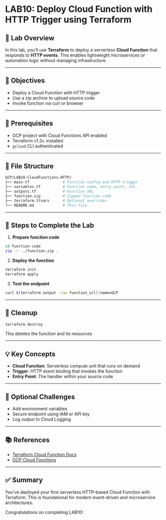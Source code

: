 # LAB10: Deploy Cloud Function with HTTP Trigger using Terraform

## 📝 Lab Overview

In this lab, you’ll use **Terraform** to deploy a serverless **Cloud Function** that responds to **HTTP events**. This enables lightweight microservices or automation logic without managing infrastructure.

---

## 🎯 Objectives

- Deploy a Cloud Function with HTTP trigger
- Use a zip archive to upload source code
- Invoke function via curl or browser

---

## 🧰 Prerequisites

- GCP project with Cloud Functions API enabled
- Terraform v1.3+ installed
- `gcloud` CLI authenticated

---

## 📁 File Structure

```bash
GCP/LAB10-CloudFunctions-HTTP/
├── main.tf               # Function config and HTTP trigger
├── variables.tf          # Function name, entry point, etc.
├── outputs.tf            # Function URL
├── function.zip          # Zipped function code
├── terraform.tfvars      # Optional overrides
└── README.md             # This file
```

---

## 🚀 Steps to Complete the Lab

1. **Prepare function code**
```bash
cd function-code
zip -r ../function.zip .
```

2. **Deploy the function**
```bash
terraform init
terraform apply
```

3. **Test the endpoint**
```bash
curl $(terraform output -raw function_url)?name=GCP
```

---

## 🧼 Cleanup

```bash
terraform destroy
```
This deletes the function and its resources

---

## 💡 Key Concepts

- **Cloud Function**: Serverless compute unit that runs on demand
- **Trigger**: HTTP event binding that invokes the function
- **Entry Point**: The handler within your source code

---

## 🧪 Optional Challenges

- Add environment variables
- Secure endpoint using IAM or API key
- Log output to Cloud Logging

---

## 📚 References

- [Terraform Cloud Function Docs](https://registry.terraform.io/providers/hashicorp/google/latest/docs/resources/cloudfunctions_function)
- [GCP Cloud Functions](https://cloud.google.com/functions/)

---

## ✅ Summary

You’ve deployed your first serverless HTTP-based Cloud Function with Terraform. This is foundational for modern event-driven and microservice architectures.

Congratulations on completing LAB10!

